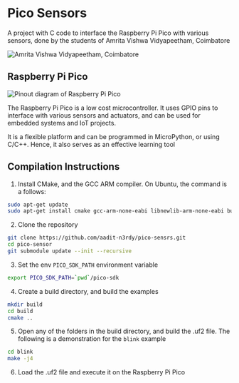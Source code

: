 # Pico Sensors

A project with C code to interface the Raspberry Pi Pico with various sensors,
done by the students of Amrita Vishwa Vidyapeetham, Coimbatore

![Amrita Vishwa Vidyapeetham, Coimbatore](https://upload.wikimedia.org/wikipedia/en/f/f8/Amrita-vishwa-vidyapeetham-color-logo.png)

## Raspberry Pi Pico

![Pinout diagram of Raspberry Pi Pico](https://www.raspberrypi.com/documentation/microcontrollers/images/picow-pinout.svg)

The Raspberry Pi Pico is a low cost microcontroller. It uses GPIO pins to
interface with various sensors and actuators, and can be used for embedded systems and IoT
projects.

It is a flexible platform and can be programmed in MicroPython, or using C/C++.
Hence, it also serves as an effective learning tool

## Compilation Instructions
1. Install CMake, and the GCC ARM compiler. On Ubuntu, the command is a follows:
```bash
sudo apt-get update
sudo apt-get install cmake gcc-arm-none-eabi libnewlib-arm-none-eabi build-essential libstdc++-arm-none-eabi-newlib
```

2. Clone the repository 
```bash
git clone https://github.com/aadit-n3rdy/pico-sensrs.git
cd pico-sensor
git submodule update --init --recursive
```

3. Set the env `PICO_SDK_PATH` environment variable
```bash
export PICO_SDK_PATH=`pwd`/pico-sdk
```

4. Create a build directory, and build the examples
```bash
mkdir build
cd build
cmake ..
```

5. Open any of the folders in the build directory, and build the .uf2 file. The following is
a demonstration for the `blink` example
```bash
cd blink
make -j4
```

6. Load the .uf2 file and execute it on the Raspberry Pi Pico

